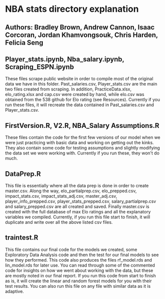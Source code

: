 # NBA stats directory explanation

## Authors: Bradley Brown, Andrew Cannon, Isaac Corcoran, Jordan Khamvongsouk, Chris Harden, Felicia Seng

## Player_stats.ipynb, Nba_salary.ipynb, Scraping_ESPN.ipynb
These files scrape public website in order to compile most of the original data we have in this folder. Past_salaries.csv, Player_stats.csv are the main two files created from scraping. In addition, PracticeData.xlsx, elo_rating.xlsx and cap.csv were created by hand, while elo.csv was obtained from the 538 github for Elo rating (see Resources). Currently if you run these files, it will recreate the data contained in Past_salaries.csv and Player_stats.csv.

## FirstVersion.R, V2.R, NBA_Salary Assumptions.R
These files contain the code for the first few versions of our model when we were just practicing with basic data and working on getting out the kinks. They also contain some code for testing assumptions and slightly modifying the data set we were working with. Currently if you run these, they won't do much. 

## DataPrep.R
This file is essentially where all the data prep is done in order to create master.csv. Along the way, elo_partialprep.csv, elo_prepped.csv, impact_stats.csv, impact_stats_adj.csv, master_adj.csv, player_info_prepped.csv, player_stats_prepped.csv, salary_partialprep.csv and salary_prepped.csv are all created and saved. Finally master.csv is created with the full database of max Elo ratings and all the explanatory variables we compiled. Currently, if you run this file start to finish, it will duplicate and write over all the above listed csv files.

## traintest.R
This file contains our final code for the models we created, some Exploratory Data Analysis code and then the test for our final models to see how they performed. This code also produces the files rf_model.rds and lin_model.rds for later use. You can read through some of the commented code for insights on how we went about working with the data, but these are mostly noted in our final report. If you run this code from start to finish as is, it will create the linear and random forest models for you with their test results. You can also run this file on any file with similar data as it is adaptive.